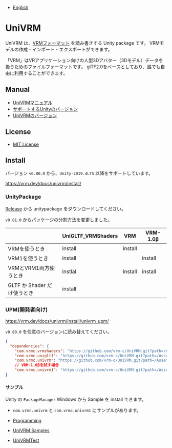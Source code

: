 
* [English](README.md)

# UniVRM

UniVRM は、[VRMフォーマット](https://vrm.dev/vrm_about/) を読み書きする Unity package です。
VRMモデルの作成・インポート・エクスポートができます。

「VRM」はVRアプリケーション向けの人型3Dアバター（3Dモデル）データを扱うためのファイルフォーマットです。
glTF2.0をベースとしており、誰でも自由に利用することができます。

## Manual

* [UniVRMマニュアル](https://vrm.dev/docs/univrm/)
* [サポートするUnityのバージョン](https://vrm.dev/docs/univrm/install/unity_version/)
* [UniVRMのバージョン](https://vrm.dev/docs/univrm/install/univrm_version/)

## License

* [MIT License](./LICENSE.txt)

## Install

バージョン `v0.80.0` から、`Unity-2019.4LTS` 以降をサポートしています。

https://vrm.dev/docs/univrm/install/

### UnityPackage

[Release](https://github.com/vrm-c/UniVRM/releases) から unitypackage をダウンロードしてください。

`v0.81.0` からパッケージの分割方法を変更しました。

|                             | UniGLTF_VRMShaders | VRM     | VRM-1.0β |
|-----------------------------|--------------------|---------|----------|
| VRMを使うとき               | install            | install |          |
| VRM1を使うとき              | install            |         | install  |
| VRMとVRM1両方使うとき       | instlal            | install | install  |
| GLTF か Shader だけ使うとき | install            |         |          |

### UPM(開発者向け)

https://vrm.dev/docs/univrm/install/univrm_upm/

`v0.80.0` を任意のバージョンに読み替えてください。

```json
{
  "dependencies": {
    "com.vrmc.vrmshaders": "https://github.com/vrm-c/UniVRM.git?path=/Assets/VRMShaders#v0.80.0",
    "com.vrmc.unigltf": "https://github.com/vrm-c/UniVRM.git?path=/Assets/UniGLTF#v0.80.0",
    "com.vrmc.univrm": "https://github.com/vrm-c/UniVRM.git?path=/Assets/VRM#v0.80.0",
    // VRM-1.0βを試す場合
    "com.vrmc.univrm1": "https://github.com/vrm-c/UniVRM.git?path=/Assets/VRM10#v0.80.0",
}
```

#### サンプル

Unity の `PackageManager` Windows から Sample を install できます。

* `com.vrmc.univrm` と `com.vrmc.univrm1` にサンプルがあります。

* [Programming](https://vrm.dev/en/docs/univrm/programming/)
* [UniVRM Samples](https://github.com/vrm-c/UniVRM/tree/master/Assets/VRM.Samples)
* [UniVRMTest](https://github.com/vrm-c/UniVRMTest)
